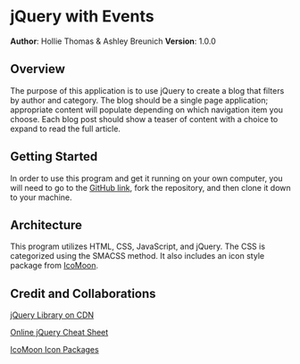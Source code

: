 # jQuery with Events

**Author**: Hollie Thomas & Ashley Breunich
**Version**: 1.0.0

## Overview
The purpose of this application is to use jQuery to create a blog that filters by author and category. The blog should be a single page application; appropriate content will populate depending on which navigation item you choose. Each blog post should show a teaser of content with a choice to expand to read the full article.  

## Getting Started
In order to use this program and get it running on your own computer, you will need to go to the [GitHub link](https://github.com/holliemaethomas/03-jquery-with-events), fork the repository, and then clone it down to your machine.

## Architecture
This program utilizes HTML, CSS, JavaScript, and jQuery. The CSS is categorized using the SMACSS method. It also includes an icon style package from [IcoMoon](https://icomoon.io/).

## Credit and Collaborations
[jQuery Library on CDN](https://code.jquery.com/)

[Online jQuery Cheat Sheet](https://oscarotero.com/jquery/)

[IcoMoon Icon Packages](https://icomoon.io/)